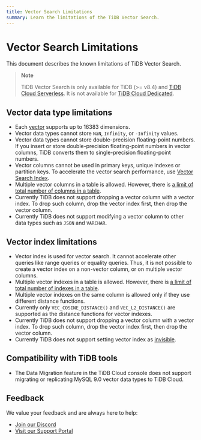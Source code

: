 ```yaml
---
title: Vector Search Limitations
summary: Learn the limitations of the TiDB Vector Search. 
---
```


# Vector Search Limitations

This document describes the known limitations of TiDB Vector Search.

> **Note**
>
> TiDB Vector Search is only available for TiDB (>= v8.4) and [TiDB Cloud Serverless](/tidb-cloud/select-cluster-tier.md#tidb-cloud-serverless). It is not available for [TiDB Cloud Dedicated](/tidb-cloud/select-cluster-tier.md#tidb-cloud-dedicated).

## Vector data type limitations

- Each [vector](/tidb-cloud/vector-search-data-types.md) supports up to 16383 dimensions.
- Vector data types cannot store `NaN`, `Infinity`, or `-Infinity` values.
- Vector data types cannot store double-precision floating-point numbers. If you insert or store double-precision floating-point numbers in vector columns, TiDB converts them to single-precision floating-point numbers.
- Vector columns cannot be used in primary keys, unique indexes or partition keys. To accelerate the vector search performance, use [Vector Search Index](/tidb-cloud/vector-search-index.md).
- Multiple vector columns in a table is allowed. However, there is [a limit of total number of columns in a table](/tidb-limitations.md#limitations-on-a-single-table).
- Currently TiDB does not support dropping a vector column with a vector index. To drop such column, drop the vector index first, then drop the vector column.
- Currently TiDB does not support modifying a vector column to other data types such as `JSON` and `VARCHAR`.

## Vector index limitations

- Vector index is used for vector search. It cannot accelerate other queries like range queries or equality queries. Thus, it is not possible to create a vector index on a non-vector column, or on multiple vector columns.
- Multiple vector indexes in a table is allowed. However, there is [a limit of total number of indexes in a table](/tidb-limitations.md#limitations-on-a-single-table).
- Multiple vector indexes on the same column is allowed only if they use different distance functions.
- Currently only `VEC_COSINE_DISTANCE()` and `VEC_L2_DISTANCE()` are supported as the distance functions for vector indexes.
- Currently TiDB does not support dropping a vector column with a vector index. To drop such column, drop the vector index first, then drop the vector column.
- Currently TiDB does not support setting vector index as [invisible](/sql-statements/sql-statement-alter-index.md).

## Compatibility with TiDB tools

- The Data Migration feature in the TiDB Cloud console does not support migrating or replicating MySQL 9.0 vector data types to TiDB Cloud.

## Feedback

We value your feedback and are always here to help:

- [Join our Discord](https://discord.gg/zcqexutz2R)
- [Visit our Support Portal](https://tidb.support.pingcap.com/)
